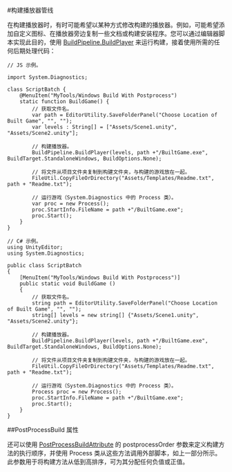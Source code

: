 #构建播放器管线


在构建播放器时，有时可能希望以某种方式修改构建的播放器。例如，可能希望添加自定义图标、在播放器旁边复制一些文档或构建安装程序。您可以通过编辑器脚本实现此目的，使用 [BuildPipeline.BuildPlayer](../ScriptReference/BuildPipeline.BuildPlayer.html) 来运行构建，接着使用所需的任何后期处理代码：


````
// JS 示例。

import System.Diagnostics;

class ScriptBatch {
    @MenuItem("MyTools/Windows Build With Postprocess")
    static function BuildGame() {
        // 获取文件名。
        var path = EditorUtility.SaveFolderPanel("Choose Location of Built Game", "", "");
        var levels : String[] = ["Assets/Scene1.unity", "Assets/Scene2.unity"];
        
        // 构建播放器。
        BuildPipeline.BuildPlayer(levels, path +"/BuiltGame.exe", BuildTarget.StandaloneWindows, BuildOptions.None);

        // 将文件从项目文件夹复制到构建文件夹，与构建的游戏放在一起。
        FileUtil.CopyFileOrDirectory("Assets/Templates/Readme.txt", path + "Readme.txt");

        // 运行游戏（System.Diagnostics 中的 Process 类）。
        var proc = new Process();
        proc.StartInfo.FileName = path +"/BuiltGame.exe";
        proc.Start();
    }
}
````

````
// C# 示例。
using UnityEditor;
using System.Diagnostics;

public class ScriptBatch 
{
    [MenuItem("MyTools/Windows Build With Postprocess")]
    public static void BuildGame ()
    {
        // 获取文件名。
        string path = EditorUtility.SaveFolderPanel("Choose Location of Built Game", "", "");
        string[] levels = new string[] {"Assets/Scene1.unity", "Assets/Scene2.unity"};

        // 构建播放器。
        BuildPipeline.BuildPlayer(levels, path +"/BuiltGame.exe", BuildTarget.StandaloneWindows, BuildOptions.None);

        // 将文件从项目文件夹复制到构建文件夹，与构建的游戏放在一起。
        FileUtil.CopyFileOrDirectory("Assets/Templates/Readme.txt", path + "Readme.txt");

        // 运行游戏（System.Diagnostics 中的 Process 类）。
        Process proc = new Process();
        proc.StartInfo.FileName = path +"/BuiltGame.exe";
        proc.Start();
    }
}

````

##PostProcessBuild 属性


还可以使用 [PostProcessBuildAttribute](../ScriptReference/Callbacks.PostProcessBuildAttribute.html) 的 postprocessOrder 参数来定义构建方法的执行顺序，并使用 Process 类从这些方法调用外部脚本，如上一部分所示。此参数用于将构建方法从低到高排序，可为其分配任何负值或正值。
